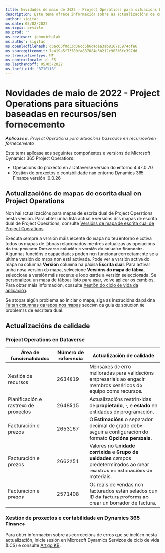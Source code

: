 ```yaml
---
title: Novidades de maio de 2022 - Project Operations para situacións baseadas en recursos/sen fornecemento
description: Este tema ofrece información sobre as actualizacións de calidade dispoñibles na versión de Microsoft de maio de 2022 Dynamics 365 Project Operations para escenarios baseados en recursos/non abastecidos.
author: sigitac
ms.date: 05/02/2022
ms.topic: article
ms.prod: ''
ms.reviewer: johnmichalak
ms.author: sigitac
ms.openlocfilehash: d3ac63f0d33d36cc5b6d4cea3ab8167e5974cfe6
ms.sourcegitcommit: 7e419a5f73f80fa887084e3b212c90586fc397dd
ms.translationtype: MT
ms.contentlocale: gl-ES
ms.lasthandoff: 05/05/2022
ms.locfileid: "8710118"
---
```

# <a name="whats-new-may-2022---project-operations-for-resourcenon-stocked-based-scenarios"></a>Novidades de maio de 2022 - Project Operations para situacións baseadas en recursos/sen fornecemento

_**Aplícase a:** Project Operations para situacións baseadas en recursos/sen fornecemento_

Este tema aplícase aos seguintes compoñentes e versións de Microsoft Dynamics 365 Project Operations:

- Operacións do proxecto en a Dataverse versión do entorno 4.42.0.70
- Xestión de proxectos e contabilidade nun entorno Dynamics 365 Finance versión 10.0.26

## <a name="project-operations-dual-write-maps-updates"></a>Actualizacións de mapas de escrita dual en Project Operations

Non hai actualizacións para mapas de escrita dual de Project Operations nesta versión. Para obter unha lista actual e versións dos mapas de escrita dual de Project Operations, consulte [Versións de mapa de escrita dual de Project Operations](../environment/resource-dual-write-maps.md).

Executa sempre a versión máis recente do mapa no teu entorno e activa todos os mapas de táboas relacionados mentres actualizas as operacións do teu proxecto Dataverse solución e versión de solución financeira. Algunhas funcións e capacidades poden non funcionar correctamente se a última versión do mapa non está activada. Pode ver a versión activa do mapa na columna **Versión** columna na páxina **Escrita dual**. Para activar unha nova versión do mapa, seleccione **Versións do mapa de táboa**, seleccione a versión máis recente e logo garde a versión seleccionada. Se personalizou un mapa de táboas listo para usar, volve aplicar os cambios. Para obter máis información, consulte [Xestión do ciclo de vida da aplicación](/dynamics365/fin-ops-core/dev-itpro/data-entities/dual-write/app-lifecycle-management).

Se atopas algún problema ao iniciar o mapa, siga as instrucións da páxina [Faltan columnas da táboa nos mapas](/dynamics365/fin-ops-core/dev-itpro/data-entities/dual-write/dual-write-troubleshooting-finops-upgrades#missing-table-columns-issue-on-maps) sección da guía de solución de problemas de escritura dual.

## <a name="quality-updates"></a>Actualizacións de calidade
### <a name="project-operations-on-dataverse"></a>Project Operations en Dataverse

| Área de funcionalidades | Número de referencia | Actualización de calidade |
| --- | --- | --- |
| Xestión de recursos | 2634019 | Mensaxes de erro melloradas para validacións empresariais ao engadir membros xenéricos do equipo como recursos. |
| Planificación e rastrexo de proxectos | 2648515 | Actualizacións restrinxidas de **propietario**, **·**, e **estado** en entidades de programación. |
| Facturación e prezos | 2653167 | O **Estimacións** o separador decimal de grade debe seguir a configuración do formato **Opcións persoais**. |
| Facturación e prezos| 2662251 | Valores no **Unidade corrixida** e **Grupo de unidades** campos predeterminados ao crear rexistros en estimacións de materiais. |
| Facturación e prezos| 2571408 | Os reais de vendas non facturados están selados cun ID de factura proforma ao crear un borrador de factura. |

### <a name="project-management-and-accounting-in-dynamics-365-finance"></a>Xestión de proxectos e contabilidade en Dynamics 365 Finance

Para obter información sobre as correccións de erros que se inclúen nesta actualización, inicie sesión en Microsoft Dynamics Servizos de ciclo de vida (LCS) e consulte [Artigo KB](https://fix.lcs.dynamics.com/Issue/Details?bugId=662864).

